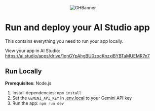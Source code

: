 <div align="center">
<img alt="GHBanner" src="https://github.com/user-attachments/assets/cde36e78-4085-45c3-a2b4-86185bf91cee" />
</div>

# Run and deploy your AI Studio app

This contains everything you need to run your app locally.

View your app in AI Studio: https://ai.studio/apps/drive/1qnGYpAhgBU0zocKnzxiBYBTaMUEMR7n7

## Run Locally

**Prerequisites:**  Node.js


1. Install dependencies:
   `npm install`
2. Set the `GEMINI_API_KEY` in [.env.local](.env.local) to your Gemini API key
3. Run the app:
   `npm run dev`
